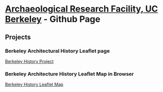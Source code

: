 # [Archaeological Research Facility, UC Berkeley](http://arf.berkeley.edu) - Github Page

## Projects

### Berkeley Architectural History Leaflet page
[Berkeley History Project](/berkeleyana/index.md)

### Berkeley Architecture History Leaflet Map in Browser
[Berkeley History Leaflet Map](/arch/index.htm)
